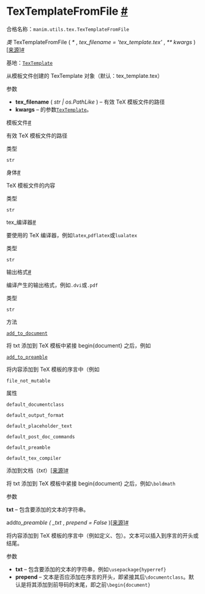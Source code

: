 # TexTemplateFromFile [#](#textemplatefromfile "此标题的固定链接")

合格名称：`manim.utils.tex.TexTemplateFromFile`

_类_ TexTemplateFromFile ( _\*_ , _tex_filename = 'tex_template.tex'_ , _\*\* kwargs_ )[\[来源\]](../_modules/manim/utils/tex.html#TexTemplateFromFile)[#](#manim.utils.tex.TexTemplateFromFile "此定义的固定链接")

基地：[`TexTemplate`](manim.utils.tex.TexTemplate.html#manim.utils.tex.TexTemplate "manim.utils.tex.TexTemplate")

从模板文件创建的 TexTemplate 对象（默认：tex_template.tex）

参数

- **tex_filename** ( _str_ _|_ _os.PathLike_ ) – 有效 TeX 模板文件的路径
- **kwargs** – 的参数[`TexTemplate`](manim.utils.tex.TexTemplate.html#manim.utils.tex.TexTemplate "manim.utils.tex.TexTemplate")。

模板文件[#](#manim.utils.tex.TexTemplateFromFile.template_file "此定义的固定链接")

有效 TeX 模板文件的路径

类型

`str`

身体[#](#manim.utils.tex.TexTemplateFromFile.body "此定义的固定链接")

TeX 模板文件的内容

类型

`str`

tex\_编译器[#](#manim.utils.tex.TexTemplateFromFile.tex_compiler "此定义的固定链接")

要使用的 TeX 编译器，例如`latex`,`pdflatex`或`lualatex`

类型

`str`

输出格式[#](#manim.utils.tex.TexTemplateFromFile.output_format "此定义的固定链接")

编译产生的输出格式，例如`.dvi`或`.pdf`

类型

`str`

方法

[`add_to_document`](#manim.utils.tex.TexTemplateFromFile.add_to_document "manim.utils.tex.TexTemplateFromFile.add_to_document")

将 txt 添加到 TeX 模板中紧接 begin{document} 之后，例如

[`add_to_preamble`](#manim.utils.tex.TexTemplateFromFile.add_to_preamble "manim.utils.tex.TexTemplateFromFile.add_to_preamble")

将内容添加到 TeX 模板的序言中（例如

`file_not_mutable`

属性

`default_documentclass`

`default_output_format`

`default_placeholder_text`

`default_post_doc_commands`

`default_preamble`

`default_tex_compiler`

添加到文档（_txt_）[\[来源\]](../_modules/manim/utils/tex.html#TexTemplateFromFile.add_to_document)[#](#manim.utils.tex.TexTemplateFromFile.add_to_document "此定义的固定链接")

将 txt 添加到 TeX 模板中紧接 begin{document} 之后，例如`\boldmath`

参数

**txt** – 包含要添加的文本的字符串。

add*to_preamble ( \_txt* , _prepend = False_ )[\[来源\]](../_modules/manim/utils/tex.html#TexTemplateFromFile.add_to_preamble)[#](#manim.utils.tex.TexTemplateFromFile.add_to_preamble "此定义的固定链接")

将内容添加到 TeX 模板的序言中（例如定义、包）。文本可以插入到序言的开头或结尾。

参数

- **txt** – 包含要添加的文本的字符串，例如`\usepackage{hyperref}`
- **prepend** – 文本是否应添加在序言的开头，即紧接其后`\documentclass`。默认是将其添加到前导码的末尾，即之前`\begin{document}`
